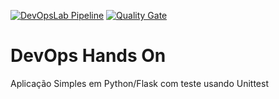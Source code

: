 [![DevOpsLab Pipeline](https://github.com/biafiap14/devopslab-9aso/actions/workflows/pipeline.yml/badge.svg)](https://github.com/biafiap14/devopslab-9aso/actions/workflows/pipeline.yml) [![Quality Gate](https://sonarcloud.io/api/project_badges/measure?project=davepeixoto_grupo27&metric=alert_status)](https://sonarcloud.io/dashboard?id=davepeixoto_grupo27)

# DevOps Hands On
Aplicação Simples em Python/Flask com teste usando Unittest
